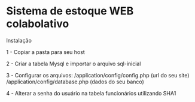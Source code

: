 # Sistema de estoque WEB colabolativo
Instalação

1 - Copiar a pasta para seu host

2 - Criar a tabela Mysql e importar o arquivo sql-inicial

3 - Configurar os arquivos:
  /application/config/config.php (url do seu site)
  /application/config/database.php (dados do seu banco)
  
4 - Alterar a senha do usuário na tabela funcionários utilizando SHA1
